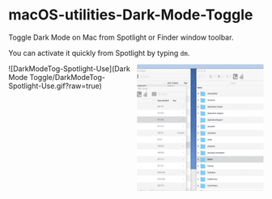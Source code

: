 # macOS-utilities-Dark-Mode-Toggle
Toggle Dark Mode on Mac from Spotlight or Finder window toolbar.  



You can activate it quickly from Spotlight by typing `dm`.

<img alt="Dark Mode Toggle Example GIF" src="Dark Mode Toggle/DarkModeTog-Spotlight-Use.gif?raw=true" height="250" width="250" align="right">





![DarkModeTog-Spotlight-Use](Dark Mode Toggle/DarkModeTog-Spotlight-Use.gif?raw=true)

